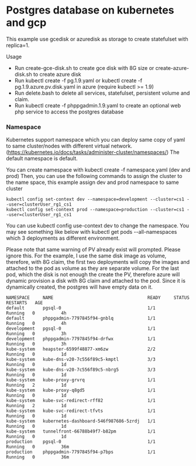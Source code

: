 Postgres database on kubernetes and gcp
=======================================

This example use gcedisk or azuredisk as storage to create statefulset with replica=1.

Usage

 * Run create-gce-disk.sh to create gce disk with 8G size or create-azure-disk.sh to create azure disk
 * Run kubectl create -f pg.1.9.yaml or kubectl create -f pg.1.9.azure.pv.disk.yaml in azure (require kubectl >= 1.9) 
 * Run delete.bash to delete all services, statefulset, persistent volume and claim.
 * Run kubectl create -f phppgadmin.1.9.yaml to create an optional web php service to access the postgres database

### Namespace
Kubernetes support namespace which you can deploy same copy of yaml to same cluster/nodes with different virtual network. (https://kubernetes.io/docs/tasks/administer-cluster/namespaces/)
The default namespace is default.

You can create namespace with kubectl create -f namespace.yaml (dev and prod)
Then, you can use the following commands to assign the cluster to the name space, this example assign dev and prod namespace to same cluster

    kubectl config set-context dev --namespace=development --cluster=cs1 --user=clusterUser_rg1_cs1
    kubectl config set-context prod --namespace=production --cluster=cs1 --user=clusterUser_rg1_cs1

You can use kubectl config use-context dev to change the namespace. You may see something like below with kubectl get pods --all-namespaces which 3 deployments as different environment.

Please note that same warning of PV already exist will prompted. Please ignore this.  For the example, I use the same disk image as volume, therefore, with 8G claim, the first two deployments will copy the images and attached to the pod as volume as they are separate volume.  For the last pod, which the disk is not enough the create the PV, therefore azure will dynamic provision a disk with 8G claim and attached to the pod.  Since it is dynamically created, the postgres will have empty data on it.

```
NAMESPACE     NAME                                    READY     STATUS    RESTARTS   AGE
default       pgsql-0                                 1/1       Running   0          4h
default       phppgadmin-7797845f94-gnblq             1/1       Running   0          4h
development   pgsql-0                                 1/1       Running   0          3h
development   phppgadmin-7797845f94-drfwx             1/1       Running   0          3h
kube-system   heapster-6599f48877-xm6zw               2/2       Running   0          1d
kube-system   kube-dns-v20-7c556f89c5-kmptl           3/3       Running   0          1d
kube-system   kube-dns-v20-7c556f89c5-nbrg5           3/3       Running   0          1d
kube-system   kube-proxy-grvrq                        1/1       Running   2          1d
kube-system   kube-proxy-q8gd5                        1/1       Running   0          1d
kube-system   kube-svc-redirect-rff82                 1/1       Running   2          1d
kube-system   kube-svc-redirect-tfvts                 1/1       Running   0          1d
kube-system   kubernetes-dashboard-546f987686-5zrdj   1/1       Running   0          1d
kube-system   tunnelfront-66788b49f7-b82pm            1/1       Running   0          1d
production    pgsql-0                                 1/1       Running   0          36m
production    phppgadmin-7797845f94-p7bps             1/1       Running   0          36m
```
